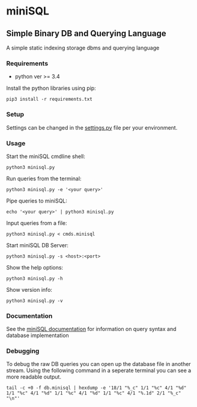 # miniSQL

## Simple Binary DB and Querying Language

A simple static indexing storage dbms and querying language

### Requirements

- python ver >= 3.4

Install the python libraries using pip:

```
pip3 install -r requirements.txt
```

### Setup

Settings can be changed in the [settings.py](settings.py) file per your environment.

### Usage

Start the miniSQL cmdline shell:

```
python3 minisql.py
```

Run queries from the terminal:

```
python3 minisql.py -e '<your query>'
```

Pipe queries to miniSQL:

```
echo '<your query>' | python3 minisql.py
```

Input queries from a file:

```
python3 minisql.py < cmds.minisql
```

Start miniSQL DB Server:

```
python3 minisql.py -s <host>:<port>
```

Show the help options:

```
python3 minisql.py -h
```

Show version info:

```
python3 minisql.py -v
```

### Documentation

See the [miniSQL documentation](docs/build/html/index.html) for information on query syntax and database implementation

### Debugging

To debug the raw DB queries you can open up the database file in another stream.
Using the following command in a seperate terminal you can see a more readable output.

```
tail -c +0 -f db.minisql | hexdump -e '18/1 "%_c" 1/1 "%c" 4/1 "%d" 1/1 "%c" 4/1 "%d" 1/1 "%c" 4/1 "%d" 1/1 "%c" 4/1 "%.1d" 2/1 "%_c" "\n"'
```

